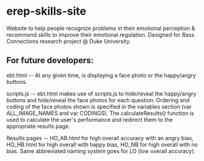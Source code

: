 # erep-skills-site
Website to help people recognize problems in their emotional perception &amp; recommend skills to improve their emotional regulation. Designed for Bass Connections research project @ Duke University.

## For future developers:
ebt.html -- At any given time, is displaying a face photo or the happy/angry buttons. 

scripts.js -- ebt.html makes use of scripts.js to hide/reveal the happy/angry buttons and hide/reveal the face photos for each question. Ordering and coding of the face photos shown is specified in the variables section (var ALL_IMAGE_NAMES and var CODINGS). The calculateResults() function is used to calculate the user's performance and redirect them to the appropriate results page.

Results pages -- HO_AB.html for high overall accuracy with an angry bias, HO_HB.html for high overall with happy bias, HO_NB for high overall with no bias. Same abbreviated naming system goes for LO (low overall accuracy). 
